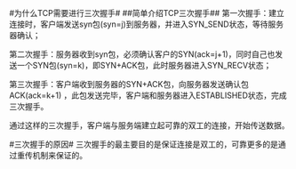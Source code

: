 #为什么TCP需要进行三次握手#
##简单介绍TCP三次握手##
第一次握手：建立连接时，客户端发送syn包(syn=j)到服务器，并进入SYN_SEND状态，等待服务器确认；

第二次握手：服务器收到syn包，必须确认客户的SYN(ack=j+1)，同时自己也发送一个SYN包(syn=k)，即SYN+ACK包，此时服务器进入SYN_RECV状态；

第三次握手：客户端收到服务器的SYN+ACK包，向服务器发送确认包ACK(ack=k+1)
，此包发送完毕，客户端和服务器进入ESTABLISHED状态，完成三次握手。

通过这样的三次握手，客户端与服务端建立起可靠的双工的连接，开始传送数据。

#三次握手的原因#
三次握手的最主要目的是保证连接是双工的，可靠更多的是通过重传机制来保证的。

